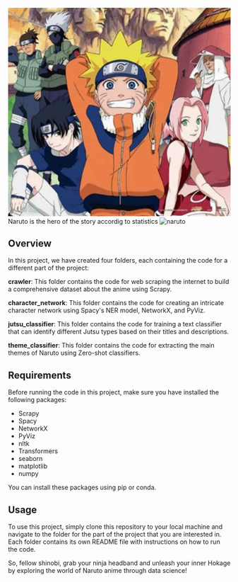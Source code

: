 ![naruto_image](images/naruto.jpg)
Naruto is the hero of the story accordig to statistics
![naruto](https://github.com/user-attachments/assets/83179d8b-3cf2-4d49-94fc-f7e523be4076)

## Overview
In this project, we have created four folders, each containing the code for a different part of the project:
      
**crawler**: This folder contains the code for web scraping the internet to build a comprehensive dataset about the anime using Scrapy.

**character_network**: This folder contains the code for creating an intricate character network using Spacy's NER model, NetworkX, and PyViz.

**jutsu_classifier**: This folder contains the code for training a text classifier that can identify different Jutsu types based on their titles and descriptions.

**theme_classifier**: This folder contains the code for extracting the main themes of Naruto using Zero-shot classifiers.

## Requirements
Before running the code in this project, make sure you have installed the following packages:

* Scrapy
* Spacy
* NetworkX
* PyViz
* nltk
* Transformers      
* seaborn
* matplotlib
* numpy


You can install these packages using pip or conda.

## Usage
To use this project, simply clone this repository to your local machine and navigate to the folder for the part of the project that you are interested in. Each folder contains its own README file with instructions on how to run the code.

So, fellow shinobi, grab your ninja headband and unleash your inner Hokage by exploring the world of Naruto anime through data science!
